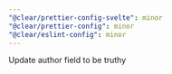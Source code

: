 ```yaml
---
"@clear/prettier-config-svelte": minor
"@clear/prettier-config": minor
"@clear/eslint-config": minor
---
```


Update author field to be truthy
